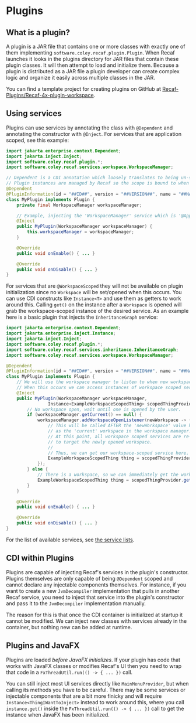 # Plugins

## What is a plugin?

A plugin is a JAR file that contains one or more classes with exactly one of them implementing `software.coley.recaf.plugin.Plugin`. When Recaf launches it looks in the plugins directory for JAR files that contain these plugin classes. It will then attempt to load and initialize them. Because a plugin is distributed as a JAR file a plugin developer can create complex logic and organize it easily across multiple classes in the JAR.

You can find a template project for creating plugins on GitHub at [Recaf-Plugins/Recaf-4x-plugin-workspace](https://github.com/Recaf-Plugins/Recaf-4x-plugin-workspace).

## Using services

Plugins can use services by annotating the class with `@Dependent` and annotating the constructor with `@Inject`. For services that are application scoped, see this example:

```java
import jakarta.enterprise.context.Dependent;
import jakarta.inject.Inject;
import software.coley.recaf.plugin.*;
import software.coley.recaf.services.workspace.WorkspaceManager;

// Dependent is a CDI annotation which loosely translates to being un-scoped.
// Plugin instances are managed by Recaf so the scope is bound to when plugins are loaded in practice.
@Dependent
@PluginInformation(id = "##ID##", version = "##VERSION##", name = "##NAME##", description = "##DESC##")
class MyPlugin implements Plugin {
    private final WorkspaceManager workspaceManager;

    // Example, injecting the 'WorkspaceManager' service which is '@ApplicationScoped'
    @Inject
    public MyPlugin(WorkspaceManager workspaceManager) {
        this.workspaceManager = workspaceManager;
    }

    @Override
    public void onEnable() { ... }

    @Override
    public void onDisable() { ... }
}
```

For services that are `@WorkspaceScoped` they will not be available on plugin initialization since no `Workspace` will be set/opened when this occurs. You can use CDI constructs like `Instance<T>` and use them as getters to work around this. Calling `get()` on the instance after a `Workspace` is opened will grab the workspace-scoped instance of the desired service. As an example here is a basic plugin that injects the `InheritanceGraph` service:

```java
import jakarta.enterprise.context.Dependent;
import jakarta.enterprise.inject.Instance;
import jakarta.inject.Inject;
import software.coley.recaf.plugin.*;
import software.coley.recaf.services.inheritance.InheritanceGraph;
import software.coley.recaf.services.workspace.WorkspaceManager;

@Dependent
@PluginInformation(id = "##ID##", version = "##VERSION##", name = "##NAME##", description = "##DESC##")
class MyPlugin implements Plugin {
    // We will use the workspace manager to listen to when new workspaces are opened.
    // When this occurs we can access instances of workspace scoped services.
    @Inject
    public MyPlugin(WorkspaceManager workspaceManager, 
                Instance<ExampleWorkspaceScopedThing> scopedThingProvider) {
        // No workspace open, wait until one is opened by the user.
        if (workspaceManager.getCurrent() == null) {
            workspaceManager.addWorkspaceOpenListener(newWorkspace -> {
                // This will be called AFTER the 'newWorkspace' value has been assigned
                // as the 'current' workspace in the workspace manager.
                // At this point, all workspace scoped services are re-allocated by CDI
                // to target the newly opened workspace.
                //
                // Thus, we can get our workspace-scoped service here.
                ExampleWorkspaceScopedThing thing = scopedThingProvider.get();
            });
        } else {
            // There is a workspace, so we can immediately get the workspace-scoped service for the current workspace.
            ExampleWorkspaceScopedThing thing = scopedThingProvider.get();
        }
    }

    @Override
    public void onEnable() { ... }

    @Override
    public void onDisable() { ... }
}
```

For the list of available services, see [the service lists](../services/index.html).

## CDI within Plugins

Plugins are capable of injecting Recaf's services in the plugin's constructor. Plugins themselves are only capable of being `@Dependent` scoped and cannot declare any injectable components themselves. For instance, if you want to create a new `JvmDecompiler` implementation that pulls in another Recaf service, you need to inject that service into the plugin's constructor and pass it to the `JvmDecompiler` implementation manually.

The reason for this is that once the CDI container is initialized at startup it cannot be modified. We can inject new classes with services already in the container, but nothing new can be added at runtime.

## Plugins and JavaFX

Plugins are loaded _before JavaFX initializes_. If your plugin has code that works with JavaFX classes or modifies Recaf's UI then you need to wrap that code in a `FxThreadUtil.run(() -> { ... })` call.

You can still inject most UI services directly like `MainMenuProvider`, but when calling its methods you have to be careful. There may be some services or injectable components that are a bit more finicky and will require `Instance<ThingIWantToInject>` instead to work around this, where you call `instance.get()` inside the `FxThreadUtil.run(() -> { ... })` call to get the instance when JavaFX has been initialized.